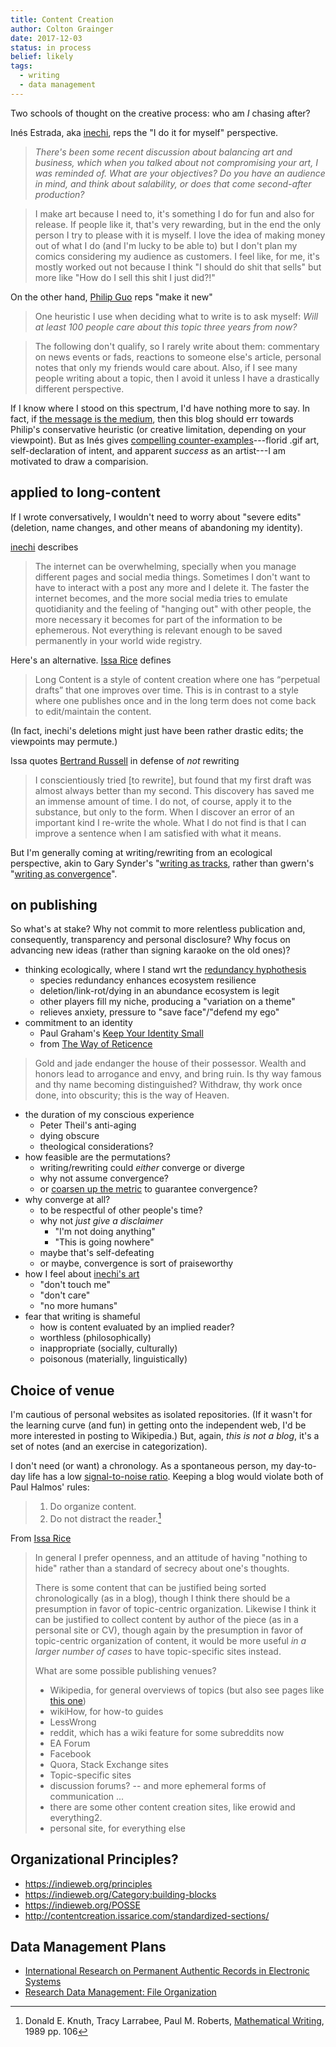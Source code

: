 ```yaml
---
title: Content Creation
author: Colton Grainger
date: 2017-12-03
status: in process 
belief: likely
tags: 
  - writing
  - data management
---
```


Two schools of thought on the creative process: who am *I* chasing after?  

Inés Estrada, aka [inechi](http://inechi.com/), reps the "I do it for myself" perspective.
> *There's been some recent discussion about balancing art and business, which when you talked about not compromising your art, I was reminded of. What are your objectives? Do you have an audience in mind, and think about salability, or does that come second-after production?*

> I make art because I need to, it's something I do for fun and also for release. If people like it, that's very rewarding,  but in the end the only person I try to please with it is myself. I love the idea of making money out of what I do (and I'm lucky to be able to) but I don't plan my comics considering my audience as customers. I feel like, for me, it's mostly worked out not because I think "I should do shit that sells" but more like "How do I sell this shit I just did?!"

On the other hand, [Philip Guo](http://pgbovine.net/writings.htm) reps "make it new"
> One heuristic I use when deciding what to write is to ask myself: *Will at least 100 people care about this topic three years from now?* 

> The following don't qualify, so I rarely write about them:
commentary on news events or fads, reactions to someone else's article, personal notes that only my friends would care about. Also, if I see many people writing about a topic, then I avoid it unless I have a drastically different perspective.

If I know where I stood on this spectrum, I'd have nothing more to say. In fact, if [the message is the medium](https://en.wikipedia.org/wiki/The_medium_is_the_message), then this blog should err towards Philip's conservative heuristic (or creative limitation, depending on your viewpoint). But as Inés gives [compelling counter-examples](http://gatosaurio.com/)---florid .gif art, self-declaration of intent, and apparent *success* as an artist---I am motivated to draw a comparision.

## applied to long-content

If I wrote conversatively, I wouldn't need to worry about "severe edits" (deletion, name changes, and other means of abandoning my identity).

[inechi](http://blog.inechi.com/2017/10/end-of-year-shows.html) describes
> The internet can be overwhelming, specially when you manage different pages and social media things. Sometimes I don't want to have to interact with a post any more and I delete it. The faster the internet becomes, and the more social media tries to emulate quotidianity and the feeling of "hanging out" with other people, the more necessary it becomes for part of the information to be ephemerous. Not everything is relevant enough to be saved permanently in your world wide registry.

Here's an alternative. [Issa Rice](https://issarice.com/long-content) defines 
> Long Content is a style of content creation where one has “perpetual drafts” that one improves over time. This is in contrast to a style where one publishes once and in the long term does not come back to edit/maintain the content.

(In fact, inechi's deletions might just have been rather drastic edits; the viewpoints may permute.)

Issa quotes [Bertrand Russell](http://www.personal.kent.edu/~rmuhamma/Philosophy/RBwritings/howWrite.htm) in defense of *not* rewriting
> I conscientiously tried [to rewrite], but found that my first draft was almost always better than my second. This discovery has saved me an immense amount of time. I do not, of course, apply it to the substance, but only to the form. When I discover an error of an important kind I re-write the whole. What I do not find is that I can improve a sentence when I am satisfied with what it means.

But I'm generally coming at writing/rewriting from an ecological perspective, akin to Gary Synder's "[writing as tracks](https://terebess.hu/zen/mesterek/The-Practice-of-the-Wild-by-Gary-Snyder.pdf), rather than gwern's "[writing as convergence](https://www.gwern.net/About)". 

## on publishing

So what's at stake? Why not commit to more relentless publication and, consequently, transparency and personal disclosure? Why focus on advancing new ideas (rather than signing karaoke on the old ones)? 
- thinking ecologically, where I stand wrt the [redundancy hyphothesis](https://en.wikipedia.org/wiki/Ecosystem_services#Redundancy_hypothesis)
	- species redundancy enhances ecosystem resilience
	- deletion/link-rot/dying in an abundance ecosystem is legit
	- other players fill my niche, producing a "variation on a theme"
	- relieves anxiety, pressure to "save face"/"defend my ego"
- commitment to an identity 
	- Paul Graham's [Keep Your Identity Small](http://www.paulgraham.com/identity.html)
	- from [The Way of Reticence](https://www.google.com/search?q=Gold+and+jade+endanger+the+house+of+their+possessor)
> Gold and jade endanger the house of their possessor. Wealth and honors lead to arrogance and envy, and bring ruin. Is thy way famous and thy name becoming distinguished? Withdraw, thy work once done, into obscurity; this is the way of Heaven.
- the duration of my conscious experience
	- Peter Theil's anti-aging
	- dying obscure
	- theological considerations?
- how feasible are the permutations?
	- writing/rewriting could *either* converge or diverge
	- why not assume convergence? 
	- or [coarsen up the metric](http://www.meltingasphalt.com/prickles-and-goo/) to guarantee convergence?
- why converge at all?
	- to be respectful of other people's time?
	- why not *just give a disclaimer*
		- "I'm not doing anything"
		- "This is going nowhere"
	- maybe that's self-defeating
	- or maybe, convergence is sort of praiseworthy
- how I feel about [inechi's art](http://inechi.com/Media/)
	- "don't touch me"
	- "don't care"
	- "no more humans"
- fear that writing is shameful 
	- how is content evaluated by an implied reader?
	- worthless (philosophically)
	- inappropriate (socially, culturally)
	- poisonous (materially, linguistically)

## Choice of venue

I'm cautious of personal websites as isolated repositories. (If it wasn't for the learning curve (and fun) in getting onto the independent web, I'd be more interested in posting to Wikipedia.) But, again, *this is not a blog*, it's a set of notes (and an exercise in categorization). 

I don't need (or want) a chronology. As a spontaneous person, my day-to-day life has a low [signal-to-noise ratio](). Keeping a blog would violate both of Paul Halmos' rules:
> 1. Do organize content.
> 2. Do not distract the reader.[^halmos]

[^halmos]: Donald E. Knuth, Tracy Larrabee, Paul M. Roberts, [Mathematical Writing](https://books.google.com/books?id=dDOehHMbUMcC&q="do%20not%20distract%20the%20reader"), 1989 pp. 106

From [Issa Rice](https://issarice.com/egoism-of-personal-websites)
> In general I prefer openness, and an attitude of having "nothing to hide" rather than a standard of secrecy about one's thoughts.
> 
> There is some content that can be justified being sorted chronologically (as in a blog), though I think there should be a presumption in favor of topic-centric organization.
Likewise I think it can be justified to collect content by author of the piece (as in a personal site or CV), though again by the presumption in favor of topic-centric organization of content, it would be more useful *in a larger number of cases* to have topic-specific sites instead.
> 
> What are some possible publishing venues?
> 
> - Wikipedia, for general overviews of topics (but also see pages like [this one](http://groupprops.subwiki.org/wiki/Groupprops:Groupprops_versus_Wikipedia))
> - wikiHow, for how-to guides
> - LessWrong
> - reddit, which has a wiki feature for some subreddits now
> - EA Forum
> - Facebook
> - Quora, Stack Exchange sites
> - Topic-specific sites
> - discussion forums? -- and more ephemeral forms of communication ...
> - there are some other content creation sites, like erowid and everything2.
> - personal site, for everything else

## Organizational Principles?

- <https://indieweb.org/principles>
- <https://indieweb.org/Category:building-blocks>
- <https://indieweb.org/POSSE>
- <http://contentcreation.issarice.com/standardized-sections/>

## Data Management Plans

- [International Research on Permanent Authentic Records in Electronic Systems](http://www.interpares.org/ip2/book.cfm)
- [Research Data Management: File Organization](https://libraries.mit.edu/data-management/files/2014/05/file-organization-july2014.pdf)
